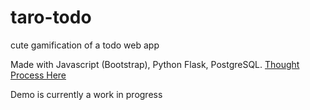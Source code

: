 # taro-todo
cute gamification of a todo web app

Made with Javascript (Bootstrap), Python Flask, PostgreSQL.
[Thought Process Here](https://www.figma.com/file/3QbrRaiJ4e8RM73qTpuALA/Taro-Todo?node-id=0%3A1)

Demo is currently a work in progress
